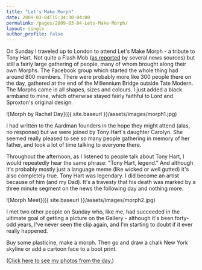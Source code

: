 ```yaml
---
title: "Let's Make Morph"
date: 2009-03-04T15:34:30-04:00
permalink: /pages/2009-03-04-Lets-Make-Morph/
layout: single
author_profile: false
---
```


On Sunday I traveled up to London to attend Let's Make Morph - a tribute to Tony Hart. Not quite a Flash Mob ([as reported](http://news.bbc.co.uk/1/hi/uk/7918002.stm) by several news sources) but still a fairly large gathering of people, many of whom brought along their own Morphs. The Facebook group which started the whole thing had around 800 members. There were probably more like 300 people there on the day, gathered at the end of the Millennium Bridge outside Tate Modern. The Morphs came in all shapes, sizes and colours. I just added a black armband to mine, which otherwise stayed fairly faithful to Lord and Sproxton's original design.

![Morph by Rachel Day]({{ site.baseurl }}/assets/images/morph1.jpg)

I had written to the Aardman founders in the hope they might attend (alas, no response) but we were joined by Tony Hart's daughter Carolyn. She seemed really pleased to see so many people gathering in memory of her father, and took a lot of time talking to everyone there.

Throughout the afternoon, as I listened to people talk about Tony Hart, I would repeatedly hear the same phrase: "Tony Hart, legend." And although it's probably mostly just a language meme (like wicked or well gutted) it's also completely true. Tony Hart was legendary. I did become an artist because of him (and my Dad). It's a travesty that his death was marked by a three minute segment on the news the following day and nothing more.

![Morph Meet]({{ site.baseurl }}/assets/images/morph2.jpg)

I met two other people on Sunday who, like me, had succeeded in the ultimate goal of getting a picture on the Gallery - although it's been forty-odd years, I've never seen the clip again, and I'm starting to doubt if it ever really happened.

Buy some plasticine, make a morph. Then go and draw a chalk New York skyline or add a cartoon face to a boot print.

([Click here to see my photos from the day.](https://www.facebook.com/media/set/?set=a.59313916399.82652.685471399&type=1&l=f9dc3f8daa))
